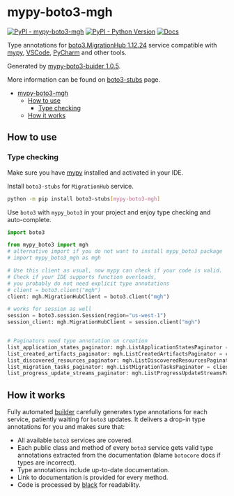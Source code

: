 # mypy-boto3-mgh

[![PyPI - mypy-boto3-mgh](https://img.shields.io/pypi/v/mypy-boto3-mgh.svg?color=blue)](https://pypi.org/project/mypy-boto3-mgh)
[![PyPI - Python Version](https://img.shields.io/pypi/pyversions/mypy-boto3-mgh.svg?color=blue)](https://pypi.org/project/mypy-boto3-mgh)
[![Docs](https://img.shields.io/readthedocs/mypy-boto3-builder.svg?color=blue)](https://mypy-boto3-builder.readthedocs.io/)

Type annotations for
[boto3.MigrationHub 1.12.24](https://boto3.amazonaws.com/v1/documentation/api/1.12.24/reference/services/mgh.html#MigrationHub) service
compatible with [mypy](https://github.com/python/mypy), [VSCode](https://code.visualstudio.com/),
[PyCharm](https://www.jetbrains.com/pycharm/) and other tools.

Generated by [mypy-boto3-buider 1.0.5](https://github.com/vemel/mypy_boto3_builder).

More information can be found on [boto3-stubs](https://pypi.org/project/boto3-stubs/) page.

- [mypy-boto3-mgh](#mypy-boto3-mgh)
  - [How to use](#how-to-use)
    - [Type checking](#type-checking)
  - [How it works](#how-it-works)

## How to use

### Type checking

Make sure you have [mypy](https://github.com/python/mypy) installed and activated in your IDE.

Install `boto3-stubs` for `MigrationHub` service.

```bash
python -m pip install boto3-stubs[mypy-boto3-mgh]
```

Use `boto3` with `mypy_boto3` in your project and enjoy type checking and auto-complete.

```python
import boto3

from mypy_boto3 import mgh
# alternative import if you do not want to install mypy_boto3 package
# import mypy_boto3_mgh as mgh

# Use this client as usual, now mypy can check if your code is valid.
# Check if your IDE supports function overloads,
# you probably do not need explicit type annotations
# client = boto3.client("mgh")
client: mgh.MigrationHubClient = boto3.client("mgh")

# works for session as well
session = boto3.session.Session(region="us-west-1")
session_client: mgh.MigrationHubClient = session.client("mgh")


# Paginators need type annotation on creation
list_application_states_paginator: mgh.ListApplicationStatesPaginator = client.get_paginator("list_application_states")
list_created_artifacts_paginator: mgh.ListCreatedArtifactsPaginator = client.get_paginator("list_created_artifacts")
list_discovered_resources_paginator: mgh.ListDiscoveredResourcesPaginator = client.get_paginator("list_discovered_resources")
list_migration_tasks_paginator: mgh.ListMigrationTasksPaginator = client.get_paginator("list_migration_tasks")
list_progress_update_streams_paginator: mgh.ListProgressUpdateStreamsPaginator = client.get_paginator("list_progress_update_streams")
```

## How it works

Fully automated [builder](https://github.com/vemel/mypy_boto3_builder) carefully generates
type annotations for each service, patiently waiting for `boto3` updates. It delivers
a drop-in type annotations for you and makes sure that:

- All available `boto3` services are covered.
- Each public class and method of every `boto3` service gets valid type annotations
  extracted from the documentation (blame `botocore` docs if types are incorrect).
- Type annotations include up-to-date documentation.
- Link to documentation is provided for every method.
- Code is processed by [black](https://github.com/psf/black) for readability.